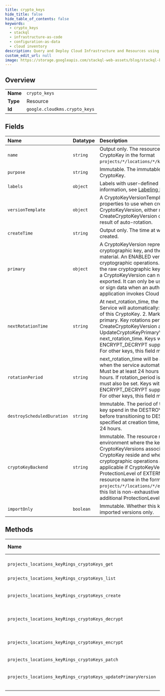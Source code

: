 ```yaml
---
title: crypto_keys
hide_title: false
hide_table_of_contents: false
keywords:
  - crypto_keys
  - stackql
  - infrastructure-as-code
  - configuration-as-data
  - cloud inventory
description: Query and Deploy Cloud Infrastructure and Resources using SQL
custom_edit_url: null
image: https://storage.googleapis.com/stackql-web-assets/blog/stackql-blog-post-featured-image.png
---
```

  
    

## Overview
<table><tbody>
<tr><td><b>Name</b></td><td><code>crypto_keys</code></td></tr>
<tr><td><b>Type</b></td><td>Resource</td></tr>
<tr><td><b>Id</b></td><td><code>google.cloudkms.crypto_keys</code></td></tr>
</tbody></table>

## Fields
| Name | Datatype | Description |
|:-----|:---------|:------------|
| `name` | `string` | Output only. The resource name for this CryptoKey in the format `projects/*/locations/*/keyRings/*/cryptoKeys/*`. |
| `purpose` | `string` | Immutable. The immutable purpose of this CryptoKey. |
| `labels` | `object` | Labels with user-defined metadata. For more information, see [Labeling Keys](https://cloud.google.com/kms/docs/labeling-keys). |
| `versionTemplate` | `object` | A CryptoKeyVersionTemplate specifies the properties to use when creating a new CryptoKeyVersion, either manually with CreateCryptoKeyVersion or automatically as a result of auto-rotation. |
| `createTime` | `string` | Output only. The time at which this CryptoKey was created. |
| `primary` | `object` | A CryptoKeyVersion represents an individual cryptographic key, and the associated key material. An ENABLED version can be used for cryptographic operations. For security reasons, the raw cryptographic key material represented by a CryptoKeyVersion can never be viewed or exported. It can only be used to encrypt, decrypt, or sign data when an authorized user or application invokes Cloud KMS. |
| `nextRotationTime` | `string` | At next_rotation_time, the Key Management Service will automatically: 1. Create a new version of this CryptoKey. 2. Mark the new version as primary. Key rotations performed manually via CreateCryptoKeyVersion and UpdateCryptoKeyPrimaryVersion do not affect next_rotation_time. Keys with purpose ENCRYPT_DECRYPT support automatic rotation. For other keys, this field must be omitted. |
| `rotationPeriod` | `string` | next_rotation_time will be advanced by this period when the service automatically rotates a key. Must be at least 24 hours and at most 876,000 hours. If rotation_period is set, next_rotation_time must also be set. Keys with purpose ENCRYPT_DECRYPT support automatic rotation. For other keys, this field must be omitted. |
| `destroyScheduledDuration` | `string` | Immutable. The period of time that versions of this key spend in the DESTROY_SCHEDULED state before transitioning to DESTROYED. If not specified at creation time, the default duration is 24 hours. |
| `cryptoKeyBackend` | `string` | Immutable. The resource name of the backend environment where the key material for all CryptoKeyVersions associated with this CryptoKey reside and where all related cryptographic operations are performed. Only applicable if CryptoKeyVersions have a ProtectionLevel of EXTERNAL_VPC, with the resource name in the format `projects/*/locations/*/ekmConnections/*`. Note, this list is non-exhaustive and may apply to additional ProtectionLevels in the future. |
| `importOnly` | `boolean` | Immutable. Whether this key may contain imported versions only. |
## Methods
| Name | Accessible by | Required Params | Description |
|:-----|:--------------|:----------------|:------------|
| `projects_locations_keyRings_cryptoKeys_get` | `SELECT` | `name` | Returns metadata for a given CryptoKey, as well as its primary CryptoKeyVersion. |
| `projects_locations_keyRings_cryptoKeys_list` | `SELECT` | `parent` | Lists CryptoKeys. |
| `projects_locations_keyRings_cryptoKeys_create` | `INSERT` | `parent` | Create a new CryptoKey within a KeyRing. CryptoKey.purpose and CryptoKey.version_template.algorithm are required. |
| `projects_locations_keyRings_cryptoKeys_decrypt` | `EXEC` | `name` | Decrypts data that was protected by Encrypt. The CryptoKey.purpose must be ENCRYPT_DECRYPT. |
| `projects_locations_keyRings_cryptoKeys_encrypt` | `EXEC` | `name` | Encrypts data, so that it can only be recovered by a call to Decrypt. The CryptoKey.purpose must be ENCRYPT_DECRYPT. |
| `projects_locations_keyRings_cryptoKeys_patch` | `EXEC` | `name` | Update a CryptoKey. |
| `projects_locations_keyRings_cryptoKeys_updatePrimaryVersion` | `EXEC` | `name` | Update the version of a CryptoKey that will be used in Encrypt. Returns an error if called on a key whose purpose is not ENCRYPT_DECRYPT. |
